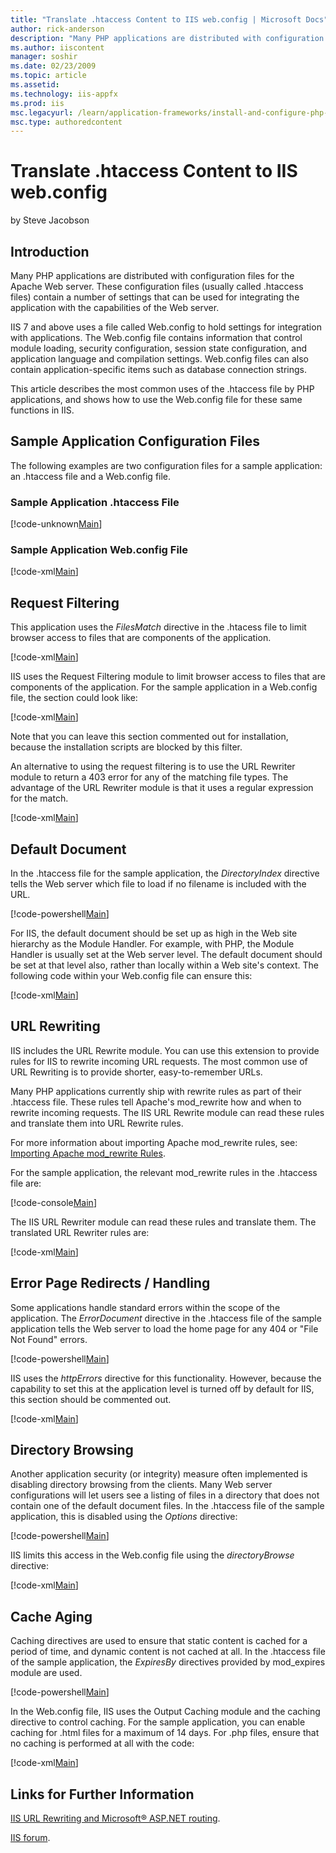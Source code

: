 ```yaml
---
title: "Translate .htaccess Content to IIS web.config | Microsoft Docs"
author: rick-anderson
description: "Many PHP applications are distributed with configuration files for the Apache Web server. These configuration files (usually called .htaccess files) contain..."
ms.author: iiscontent
manager: soshir
ms.date: 02/23/2009
ms.topic: article
ms.assetid: 
ms.technology: iis-appfx
ms.prod: iis
msc.legacyurl: /learn/application-frameworks/install-and-configure-php-applications-on-iis/translate-htaccess-content-to-iis-webconfig
msc.type: authoredcontent
---
```

Translate .htaccess Content to IIS web.config
====================
by Steve Jacobson

## Introduction

Many PHP applications are distributed with configuration files for the Apache Web server. These configuration files (usually called .htaccess files) contain a number of settings that can be used for integrating the application with the capabilities of the Web server.

IIS 7 and above uses a file called Web.config to hold settings for integration with applications. The Web.config file contains information that control module loading, security configuration, session state configuration, and application language and compilation settings. Web.config files can also contain application-specific items such as database connection strings.

This article describes the most common uses of the .htaccess file by PHP applications, and shows how to use the Web.config file for these same functions in IIS.

## Sample Application Configuration Files

The following examples are two configuration files for a sample application: an .htaccess file and a Web.config file.

### Sample Application .htaccess File


[!code-unknown[Main](translate-htaccess-content-to-iis-webconfig/samples/sample-127406-1.unknown)]


### Sample Application Web.config File


[!code-xml[Main](translate-htaccess-content-to-iis-webconfig/samples/sample2.xml)]


## Request Filtering

This application uses the *FilesMatch* directive in the .htacess file to limit browser access to files that are components of the application.


[!code-xml[Main](translate-htaccess-content-to-iis-webconfig/samples/sample3.xml)]


IIS uses the Request Filtering module to limit browser access to files that are components of the application. For the sample application in a Web.config file, the section could look like:


[!code-xml[Main](translate-htaccess-content-to-iis-webconfig/samples/sample4.xml)]


Note that you can leave this section commented out for installation, because the installation scripts are blocked by this filter.

An alternative to using the request filtering is to use the URL Rewriter module to return a 403 error for any of the matching file types. The advantage of the URL Rewriter module is that it uses a regular expression for the match.


[!code-xml[Main](translate-htaccess-content-to-iis-webconfig/samples/sample5.xml)]


## Default Document

In the .htaccess file for the sample application, the *DirectoryIndex* directive tells the Web server which file to load if no filename is included with the URL.


[!code-powershell[Main](translate-htaccess-content-to-iis-webconfig/samples/sample6.ps1)]


For IIS, the default document should be set up as high in the Web site hierarchy as the Module Handler. For example, with PHP, the Module Handler is usually set at the Web server level. The default document should be set at that level also, rather than locally within a Web site's context. The following code within your Web.config file can ensure this:


[!code-xml[Main](translate-htaccess-content-to-iis-webconfig/samples/sample7.xml)]


## URL Rewriting

IIS includes the URL Rewrite module. You can use this extension to provide rules for IIS to rewrite incoming URL requests. The most common use of URL Rewriting is to provide shorter, easy-to-remember URLs.

Many PHP applications currently ship with rewrite rules as part of their .htaccess file. These rules tell Apache's mod\_rewrite how and when to rewrite incoming requests. The IIS URL Rewrite module can read these rules and translate them into URL Rewrite rules.

For more information about importing Apache mod\_rewrite rules, see: [Importing Apache mod\_rewrite Rules](../../extensions/url-rewrite-module/importing-apache-modrewrite-rules.md).

For the sample application, the relevant mod\_rewrite rules in the .htaccess file are:


[!code-console[Main](translate-htaccess-content-to-iis-webconfig/samples/sample8.cmd)]


The IIS URL Rewriter module can read these rules and translate them. The translated URL Rewriter rules are:


[!code-xml[Main](translate-htaccess-content-to-iis-webconfig/samples/sample9.xml)]


## Error Page Redirects / Handling

Some applications handle standard errors within the scope of the application. The *ErrorDocument* directive in the .htaccess file of the sample application tells the Web server to load the home page for any 404 or "File Not Found" errors.


[!code-powershell[Main](translate-htaccess-content-to-iis-webconfig/samples/sample10.ps1)]


IIS uses the *httpErrors* directive for this functionality. However, because the capability to set this at the application level is turned off by default for IIS, this section should be commented out.


[!code-xml[Main](translate-htaccess-content-to-iis-webconfig/samples/sample11.xml)]


## Directory Browsing

Another application security (or integrity) measure often implemented is disabling directory browsing from the clients. Many Web server configurations will let users see a listing of files in a directory that does not contain one of the default document files. In the .htaccess file of the sample application, this is disabled using the *Options* directive:


[!code-powershell[Main](translate-htaccess-content-to-iis-webconfig/samples/sample12.ps1)]


IIS limits this access in the Web.config file using the *directoryBrowse* directive:


[!code-xml[Main](translate-htaccess-content-to-iis-webconfig/samples/sample13.xml)]


## Cache Aging

Caching directives are used to ensure that static content is cached for a period of time, and dynamic content is not cached at all. In the .htaccess file of the sample application, the *ExpiresBy* directives provided by mod\_expires module are used.


[!code-powershell[Main](translate-htaccess-content-to-iis-webconfig/samples/sample14.ps1)]


In the Web.config file, IIS uses the Output Caching module and the caching directive to control caching. For the sample application, you can enable caching for .html files for a maximum of 14 days. For .php files, ensure that no caching is performed at all with the code:


[!code-xml[Main](translate-htaccess-content-to-iis-webconfig/samples/sample15.xml)]


<a id="_Toc221427762"></a><a id="_Sample_Application_.htaccess"></a>

## Links for Further Information

[IIS URL Rewriting and Microsoft® ASP.NET routing](../../extensions/url-rewrite-module/iis-url-rewriting-and-aspnet-routing.md).

[IIS forum](https://forums.iis.net/).